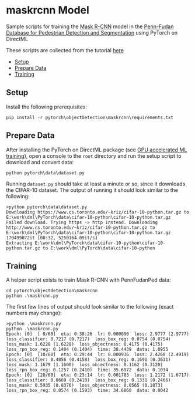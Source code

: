 # maskrcnn Model <!-- omit in toc -->

Sample scripts for training the [Mask R-CNN](https://arxiv.org/abs/1703.06870) model in the [Penn-Fudan Database for Pedestrian Detection and Segmentation](https://www.cis.upenn.edu/~jshi/ped_html/) using PyTorch on DirectML 

These scripts are collected from the tutorial [here](https://pytorch.org/tutorials/intermediate/torchvision_tutorial.html)

- [Setup](#setup)
- [Prepare Data](#prepare-data)
- [Training](#training)

## Setup
Install the following prerequisites:
```
pip install -r pytorch\objectDetection\maskrcnn\requirements.txt 
```

## Prepare Data

After installing the PyTorch on DirectML package (see [GPU accelerated ML training](..\readme.md)), open a console to the `root` directory and run the setup script to download and convert data:

```
python pytorch\data\dataset.py
```

Running `dataset.py` should take at least a minute or so, since it downloads the CIFAR-10 dataset. The output of running it should look similar to the following:

```
>python pytorch\data\dataset.py
Downloading https://www.cs.toronto.edu/~kriz/cifar-10-python.tar.gz to E:\work\dml\PyTorch\data\cifar-10-python\cifar-10-python.tar.gz
Failed download. Trying https -> http instead. Downloading http://www.cs.toronto.edu/~kriz/cifar-10-python.tar.gz to E:\work\dml\PyTorch\data\cifar-10-python\cifar-10-python.tar.gz
170499072it [00:32, 5250164.09it/s]
Extracting E:\work\dml\PyTorch\data\cifar-10-python\cifar-10-python.tar.gz to E:\work\dml\PyTorch\data\cifar-10-python
```

## Training

A helper script exists to train Mask R-CNN with PennFudanPed data:

```
cd pytorch\objectdetection\maskrcnn
python .\maskrcnn.py
```

The first few lines of output should look similar to the following (exact numbers may change):
```
>python .\maskrcnn.py
python .\maskrcnn.py
Epoch: [0]  [ 0/60]  eta: 0:38:26  lr: 0.000090  loss: 2.9777 (2.9777)  loss_classifier: 0.7217 (0.7217)  loss_box_reg: 0.0754 (0.0754)  loss_mask: 1.6228 (1.6228)  loss_objectness: 0.4175 (0.4175)  loss_rpn_box_reg: 0.1404 (0.1404)  time: 38.4439  data: 1.0955
Epoch: [0]  [10/60]  eta: 0:29:44  lr: 0.000936  loss: 2.4268 (2.4919)  loss_classifier: 0.4056 (0.4158)  loss_box_reg: 0.1691 (0.3631)  loss_mask: 1.1679 (1.1600)  loss_objectness: 0.1162 (0.3120)  loss_rpn_box_reg: 0.1257 (0.2410)  time: 35.6972  data: 0.1034
Epoch: [0]  [20/60]  eta: 0:23:14  lr: 0.001783  loss: 1.2172 (1.6717)  loss_classifier: 0.0669 (0.2410)  loss_box_reg: 0.1331 (0.2466)  loss_mask: 0.5935 (0.8376)  loss_objectness: 0.0565 (0.1873)  loss_rpn_box_reg: 0.0574 (0.1593)  time: 34.6860  data: 0.0042
```

